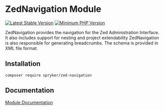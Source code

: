 # ZedNavigation Module
[![Latest Stable Version](https://poser.pugx.org/spryker/zed-navigation/v/stable.svg)](https://packagist.org/packages/spryker/zed-navigation)
[![Minimum PHP Version](https://img.shields.io/badge/php-%3E%3D%207.3-8892BF.svg)](https://php.net/)

ZedNavigation provides the navigation for the Zed Administration Interface. It also includes support for nesting and project extendability ZedNavigation is also responsible for generating breadcrumbs. The schema is provided in XML file format.

## Installation

```
composer require spryker/zed-navigation
```

## Documentation

[Module Documentation](https://academy.spryker.com/developing_with_spryker/module_guide/modules.html)
